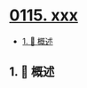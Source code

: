 # [0115. xxx](https://github.com/Tdahuyou/TNotes.leetcode/tree/main/notes/0115.%20xxx)

<!-- region:toc -->

- [1. 📝 概述](#1--概述)

<!-- endregion:toc -->

## 1. 📝 概述
